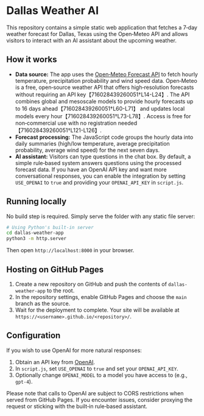 # Dallas Weather AI

This repository contains a simple static web application that fetches a 7‑day weather forecast for Dallas, Texas using the Open‑Meteo API and allows visitors to interact with an AI assistant about the upcoming weather.

## How it works

- **Data source:** The app uses the [Open‑Meteo Forecast API](https://open-meteo.com/) to fetch hourly temperature, precipitation probability and wind speed data. Open‑Meteo is a free, open‑source weather API that offers high‑resolution forecasts without requiring an API key【716028439260051†L14-L24】. The API combines global and mesoscale models to provide hourly forecasts up to 16 days ahead【716028439260051†L60-L71】 and updates local models every hour【716028439260051†L73-L78】. Access is free for non‑commercial use with no registration needed【716028439260051†L121-L126】.
- **Forecast processing:** The JavaScript code groups the hourly data into daily summaries (high/low temperature, average precipitation probability, average wind speed) for the next seven days.
- **AI assistant:** Visitors can type questions in the chat box. By default, a simple rule‑based system answers questions using the processed forecast data. If you have an OpenAI API key and want more conversational responses, you can enable the integration by setting `USE_OPENAI` to `true` and providing your `OPENAI_API_KEY` in `script.js`.

## Running locally

No build step is required. Simply serve the folder with any static file server:

```bash
# Using Python's built‑in server
cd dallas-weather-app
python3 -m http.server
```

Then open `http://localhost:8000` in your browser.

## Hosting on GitHub Pages

1. Create a new repository on GitHub and push the contents of `dallas-weather-app` to the root.
2. In the repository settings, enable GitHub Pages and choose the `main` branch as the source.
3. Wait for the deployment to complete. Your site will be available at `https://<username>.github.io/<repository>/`.

## Configuration

If you wish to use OpenAI for more natural responses:

1. Obtain an API key from [OpenAI](https://platform.openai.com/).
2. In `script.js`, set `USE_OPENAI` to `true` and set your `OPENAI_API_KEY`.
3. Optionally change `OPENAI_MODEL` to a model you have access to (e.g., `gpt-4`).

Please note that calls to OpenAI are subject to CORS restrictions when served from GitHub Pages. If you encounter issues, consider proxying the request or sticking with the built‑in rule‑based assistant.